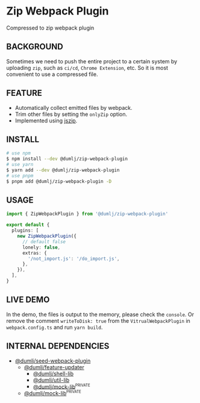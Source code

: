 <!-- This file is dynamically generated. please edit in __readme__ -->

# Zip Webpack Plugin

Compressed to zip webpack plugin

## BACKGROUND

Sometimes we need to push the entire project to a certain system by uploading `zip`, such as `ci/cd`, `Chrome Extension`, etc. So it is most convenient to use a compressed file.

## FEATURE

- Automatically collect emitted files by webpack.
- Trim other files by setting the `onlyZip` option.
- Implemented using [jszip](https://www.npmjs.com/package/jszip).

## INSTALL

```bash
# use npm
$ npm install --dev @dumlj/zip-webpack-plugin
# use yarn
$ yarn add --dev @dumlj/zip-webpack-plugin
# use pnpm
$ pnpm add @dumlj/zip-webpack-plugin -D
```

## USAGE

```ts
import { ZipWebpackPlugin } from '@dumlj/zip-webpack-plugin'

export default {
  plugins: [
    new ZipWebpackPlugin({
      // default false
      lonely: false,
      extras: {
        '/not_import.js': '/do_import.js',
      },
    }),
  ],
}
```

## LIVE DEMO

In the demo, the files is output to the memory, please check the `console`.
Or remove the comment `writeToDisk: true` from the `VitrualWebpackPlugin` in `webpack.config.ts` and run `yarn build`.

<dumlj-stackblitz height="800px" src="@dumlj-example/zip-webpack-plugin"></dumlj-stackblitz>

## INTERNAL DEPENDENCIES

- [@dumlj/seed-webpack-plugin](https://github.com/dumlj/dumlj-build/tree/main/@webpack-plugin/zip-webpack-plugin)
  - [@dumlj/feature-updater](https://github.com/dumlj/dumlj-build/tree/main/@webpack-plugin/zip-webpack-plugin)
    - [@dumlj/shell-lib](https://github.com/dumlj/dumlj-build/tree/main/@webpack-plugin/zip-webpack-plugin)
    - [@dumlj/util-lib](https://github.com/dumlj/dumlj-build/tree/main/@webpack-plugin/zip-webpack-plugin)
    - [@dumlj/mock-lib](https://github.com/dumlj/dumlj-build/tree/main/@webpack-plugin/zip-webpack-plugin)<sup><small>PRIVATE</small></sup>
  - [@dumlj/mock-lib](https://github.com/dumlj/dumlj-build/tree/main/@webpack-plugin/zip-webpack-plugin)<sup><small>PRIVATE</small></sup>
